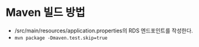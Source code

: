 # Maven 빌드 방법


- /src/main/resources/application.properties의 RDS 엔드포인트를 작성한다.
- `mvn package -Dmaven.test.skip=true`

